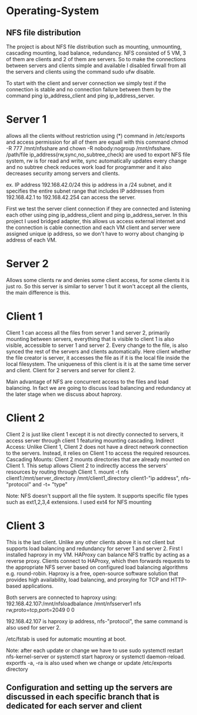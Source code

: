 # Operating-System


## NFS file distribution
The project is about NFS file distribution such as mounting, unmounting, cascading mounting, load balance, redundancy. NFS consisted of 5 VM, 3 of them are clients and 2 of them are servers.
So to make the connections between servers and clients simple and available I disabled firwall from all the servers and clients using the command sudo ufw disable.

To start with the client and server connection we simply test if the connection is stable and no connection failure between them by the command ping ip_address_client and ping ip_address_server.
# Server 1 
allows all the clients without restriction using (*) command in /etc/exports and access permission for all of them are equall with this command chmod -R 777 /mnt/nfsshare
and chown  -R nobody:nogroup /mnt/nfsshare. /path/file ip_address(rw,sync,no_subtree_check) are used to export NFS file system, rw is for read and write, sync automatically updates every change and no
subtree check reduces work load for programmer and it also decreases security among servers and clients.

ex. IP address 192.168.42.0/24 this ip address in a /24 subnet, and it specifies the entire subnet range that includes IP addresses from 192.168.42.1 to 192.168.42.254 can access the server.

First we test the server client connection if they are connected and listening each other using ping ip_address_client and ping ip_address_server. In this project I used bridged adapter, this allows us
access external internet and the connection is cable connection and each VM client and server were assigned unique ip address, so we don't have to worry about changing ip address of each VM.

# Server 2
Allows some clients rw and denies some client access, for some clients it is just ro. So this server is similar to server 1 but it won't accept all the clients, the main difference is this.

# Client 1
Client 1 can access all the files from server 1 and server 2, primarily mounting between servers, everything that is visible to client 1 is also visible, accessible to server 1 and server 2. Every change
to the file, is also synced the rest of the servers and clients automatically. Here client whether the file creator is server, it accesses the file as if it is the local file inside the local filesystem.
The uniqueness of this client is it is at the same time server and client. Client for 2 servers and server for client 2.

Main advantage of NFS are concurrent access to the files and load balancing. In fact we are going to discuss load balancing and redundancy at the later stage when we discuss about haproxy.

# Client 2

Client 2 is just like client 1 except it is not directly connected to servers, it access server through client 1 featuring mounting cascading. Indirect Access: Unlike Client 1, Client 2 does not 
have a direct network connection to the servers. Instead, it relies on Client 1 to access the required resources.
Cascading Mounts: Client 2 mounts directories that are already mounted on Client 1. This setup allows Client 2 to indirectly access the servers' resources by routing through Client 1.
mount -t nfs client1:/mnt/server_directory /mnt/client1_directory
client1-"ip address", nfs-"protocol" and -t= "type"

Note: NFS doesn't support all the file system. It supports specific file types such as ext1,2,3,4 extensions. I used ext4 for NFS mounting

# Client 3

This is the last client. Unlike any other clients above it is not client but supports load balancing and redundancy for server 1 and server 2. First I installed haproxy in my VM. HAProxy can balance NFS 
traffic by acting as a reverse proxy. Clients connect to HAProxy, which then forwards requests to the appropriate NFS server based on configured load balancing algorithms e.g. round-robin.
Haproxy is a free, open-source software solution that provides high availability, load balancing, and proxying for TCP and HTTP-based applications.

Both servers are connected to haproxy using:
192.168.42.107:/mnt/nfsloadbalance /mnt/nfsserver1 nfs rw,proto=tcp,port=2049 0 0

192.168.42.107 is haproxy ip address, nfs-"protocol", the same command is also used for server 2.

/etc/fstab is used for automatic mounting at boot.

Note: after each update or change we have to use sudo systemctl restart nfs-kernel-server or systemctl start haproxy or systemctl daemon-reload. exportfs -a, -ra is also used when we change or update
/etc/exports directory

## Configuration and setting up the servers are discussed in each specific branch that is dedicated for each server and client
